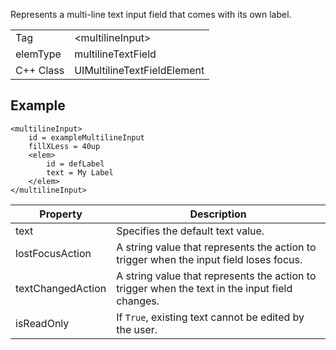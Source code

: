 Represents a multi-line text input field that comes with its own label.

| | |
|-|-|
Tag | &lt;multilineInput&gt;
elemType | multilineTextField
C++ Class | UIMultilineTextFieldElement

## Example
```
<multilineInput>
	id = exampleMultilineInput
	fillXLess = 40up
	<elem>
		id = defLabel
		text = My Label
	</elem>
</multilineInput>
```

Property | Description
-------- | -----------
text | Specifies the default text value.
lostFocusAction | A string value that represents the action to trigger when the input field loses focus.
textChangedAction | A string value that represents the action to trigger when the text in the input field changes.
isReadOnly | If `True`, existing text cannot be edited by the user.
